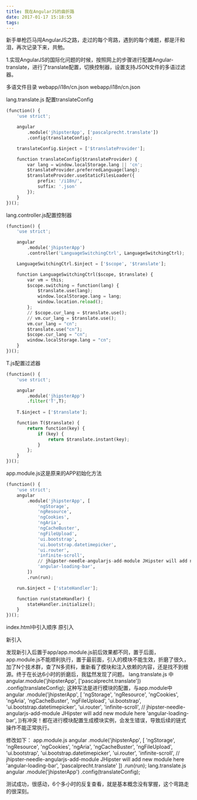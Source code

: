 ```yaml
---
title: 我在AngularJS的曲折路
date: 2017-01-17 15:18:55
tags:
---
```

新手单枪匹马闯AngularJS之路，走过的每个弯路，遇到的每个难题，都是汗和泪，再次记录下来，共勉。

1.实现AngularJS的国际化问题的时候，按照网上的步骤进行配置Angular-translate，进行了translate配置，切换控制器，设置支持JSON文件的多语过滤器。

多语文件目录 webapp/i18n/cn.json  webapp/i18n/cn.json


lang.translate.js 配置translateConfig
```python
(function() {
    'use strict';

    angular
        .module('jhipsterApp', ['pascalprecht.translate'])
        .config(translateConfig);

    translateConfig.$inject = ['$translateProvider'];

    function translateConfig($translateProvider) {
        var lang = window.localStorage.lang || 'cn';
        $translateProvider.preferredLanguage(lang);
        $translateProvider.useStaticFilesLoader({
            prefix: '/i18n/',
            suffix: '.json'
        });
    }
})();
```

lang.controller.js配置控制器
```python
(function() {
    'use strict';

    angular
        .module('jhipsterApp')
        .controller('LanguageSwitchingCtrl', LanguageSwitchingCtrl);

    LanguageSwitchingCtrl.$inject = ['$scope', '$translate'];

    function LanguageSwitchingCtrl($scope, $translate) {
        var vm = this;
        $scope.switching = function(lang) {
            $translate.use(lang);
            window.localStorage.lang = lang;
            window.location.reload();
        };
        // $scope.cur_lang = $translate.use();
        // vm.cur_lang = $translate.use();
        vm.cur_lang = "cn";
        $translate.use("cn");
        $scope.cur_lang = "cn";
        window.localStorage.lang = "cn";
    }
})();
```

T.js配置过滤器
```python
(function() {
	'use strict';

	angular
		.module('jhipsterApp')
		.filter('T',T);
		
	T.$inject = ['$translate'];

	function T($translate) {
		return function(key) {
			if (key) {
				return $translate.instant(key);
			}
		};
	}
})();
```

app.module.js这是原来的APP初始化方法
```python
(function() {
    'use strict';
    angular
        .module('jhipsterApp', [
            'ngStorage',
            'ngResource',
            'ngCookies',
            'ngAria',
            'ngCacheBuster',
            'ngFileUpload',
            'ui.bootstrap',
            'ui.bootstrap.datetimepicker',
            'ui.router',
            'infinite-scroll',
            // jhipster-needle-angularjs-add-module JHipster will add new module here
            'angular-loading-bar',
        ])
        .run(run);

    run.$inject = ['stateHandler'];

    function run(stateHandler) {
        stateHandler.initialize();
    }
})();
```

index.html中引入顺序
原引入
<script src="app/app.module.js"></script>

新引入
<script src="app/lang/lang.translate.js"></script>
<script src="app/lang/lang.controller.js"></script>
<script src="app/services/lang/T.js"></script>
发现新引入后置于app/app.module.js前后效果都不同，置于后面，app.module.js不能顺利执行，置于最前面，引入的模块不能生效，折磨了很久，加了N个技术群，查了N多资料，重新看了模块和注入依赖的内容，还是找不到根源。终于在长达6小时的折磨后，我猛然发现了问题。
lang.translate.js 中
angular.module('jhipsterApp', ['pascalprecht.translate'])
        .config(translateConfig);
这种写法是进行模块的配置，与app.module中 angular
        .module('jhipsterApp', [
            'ngStorage',
            'ngResource',
            'ngCookies',
            'ngAria',
            'ngCacheBuster',
            'ngFileUpload',
            'ui.bootstrap',
            'ui.bootstrap.datetimepicker',
            'ui.router',
            'infinite-scroll',
            // jhipster-needle-angularjs-add-module JHipster will add new module here
            'angular-loading-bar',
        ])有冲突！都在进行模块配置生成模块实例，会发生错误，导致后续的链式操作不能正常执行。

修改如下：
app.module.js
 angular
        .module('jhipsterApp', [
            'ngStorage',
            'ngResource',
            'ngCookies',
            'ngAria',
            'ngCacheBuster',
            'ngFileUpload',
            'ui.bootstrap',
            'ui.bootstrap.datetimepicker',
            'ui.router',
            'infinite-scroll',
            // jhipster-needle-angularjs-add-module JHipster will add new module here
            'angular-loading-bar',
            'pascalprecht.translate'
        ])
        .run(run);
lang.translate.js
 angular
        .module('jhipsterApp')
        .config(translateConfig);

测试成功，很感动，6个多小时的反复查看，就是基本概念没有掌握，这个弯路走的很深刻。
